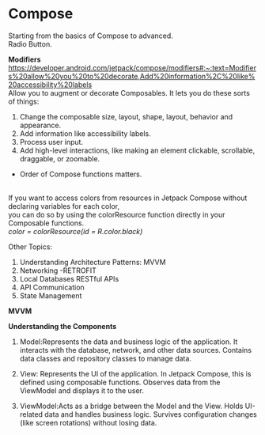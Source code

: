 # Compose
Starting from the basics of Compose to advanced. <br>
Radio Button.

**Modifiers**  https://developer.android.com/jetpack/compose/modifiers#:~:text=Modifiers%20allow%20you%20to%20decorate,Add%20information%2C%20like%20accessibility%20labels <br> 
Allow you to augment or decorate Composables. It lets you do these  sorts of things: <br>
  1. Change the composable size, layout, shape, layout, behavior and appearance. <br>
  2. Add information like accessibility labels. <br>
  3. Process user input. <br>
  4. Add high-level interactions, like making an element clickable, scrollable, draggable, or zoomable. <br>

* Order of Compose functions matters. <br> <br>

If you want to access colors from resources in Jetpack Compose without declaring variables for each color, <br>
you can do so by using the colorResource function directly in your Composable functions. <br>
_color = colorResource(id = R.color.black)_

Other Topics:
1. Understanding Architecture Patterns: MVVM
2. Networking -RETROFIT
3. Local Databases RESTful APIs
4. API Communication
5. State Management

 **MVVM**   

   **Understanding the Components**
1. Model:Represents the data and business logic of the application.
   It interacts with the database, network, and other data sources.
   Contains data classes and repository classes to manage data.
2. View:
   Represents the UI of the application.
   In Jetpack Compose, this is defined using composable functions.
   Observes data from the ViewModel and displays it to the user.

3. ViewModel:Acts as a bridge between the Model and the View.
   Holds UI-related data and handles business logic.
   Survives configuration changes (like screen rotations) without losing data.
